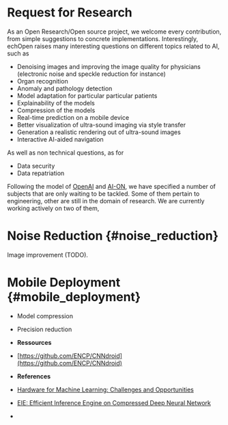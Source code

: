 # Request for Research

As an Open Research/Open source project, we welcome every contribution, from simple suggestions to concrete implementations. Interestingly, echOpen raises many interesting questions on different topics related to AI, such as

* Denoising images and improving the image quality for physicians \(electronic noise and speckle reduction for instance\)
* Organ recognition
* Anomaly and pathology detection
* Model adaptation for particular particular patients
* Explainability of the models
* Compression of the models
* Real-time prediction on a mobile device
* Better visualization of ultra-sound imaging via style transfer
* Generation a realistic rendering out of ultra-sound images
* Interactive AI-aided navigation

As well as non technical questions, as for

* Data security
* Data repatriation

Following the model of [OpenAI](https://openai.com/requests-for-research/) and [AI-ON](http://ai-on.org/), we have specified a number of subjects that are only waiting to be tackled. Some of them pertain to engineering, other are still in the domain of research. We are currently working actively on two of them,
 
# Noise Reduction {#noise_reduction}

Image improvement (TODO).

# Mobile Deployment {#mobile_deployment}

* Model compression
* Precision reduction

* **Ressources**
 * [https://github.com/ENCP/CNNdroid](https://github.com/ENCP/CNNdroid)

* **References**
 * [Hardware for Machine Learning: Challenges and Opportunities](https://arxiv.org/abs/1612.07625)
 * [ EIE: Efficient Inference Engine on Compressed Deep Neural Network](https://arxiv.org/abs/1602.01528)
 * 